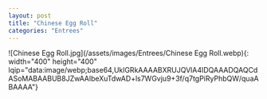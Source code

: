```yaml
---
layout: post
title: "Chinese Egg Roll"
categories: "Entrees"
---
```

![Chinese Egg Roll.jpg](/assets/images/Entrees/Chinese Egg Roll.webp){: width="400" height="400" lqip="data:image/webp;base64,UklGRkAAAABXRUJQVlA4IDQAAADQAQCdASoMABAABUB8JZwAAlbeXuTdwAD+ls7WGvju9+3f/q7tgPiRyPhbQW/quaABAAAA"}

